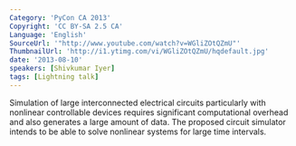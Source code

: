 ```yaml
---
Category: 'PyCon CA 2013'
Copyright: 'CC BY-SA 2.5 CA'
Language: 'English'
SourceUrl: '"http://www.youtube.com/watch?v=WGliZOtQZmU"'
ThumbnailUrl: 'http://i1.ytimg.com/vi/WGliZOtQZmU/hqdefault.jpg'
date: '2013-08-10'
speakers: [Shivkumar Iyer]
tags: [Lightning talk]
---
```

Simulation of large interconnected electrical circuits particularly with nonlinear controllable devices requires significant computational overhead and also generates a large amount of data. The proposed circuit simulator intends to be able to solve nonlinear systems for large time intervals.